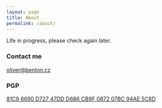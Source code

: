 ```yaml
---
layout: page
title: About
permalink: /about/
---
```


Life in progress, please check again later.

### Contact me

[oliver@benton.cz](mailto:oliver@benton.cz)

### PGP
[81C9 6690 D727 47DD D686 CB9F 0872 07BC 94AE 5C8D](https://raw.githubusercontent.com/bentonoliver/bentonoliver.github.io/master/_data/publickey.oliver%40benton.cz.asc)
